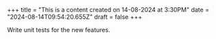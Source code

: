 +++
title = "This is a content created on 14-08-2024 at 3:30PM"
date = "2024-08-14T09:54:20.655Z"
draft = false
+++

  Write unit tests for the new features.
        